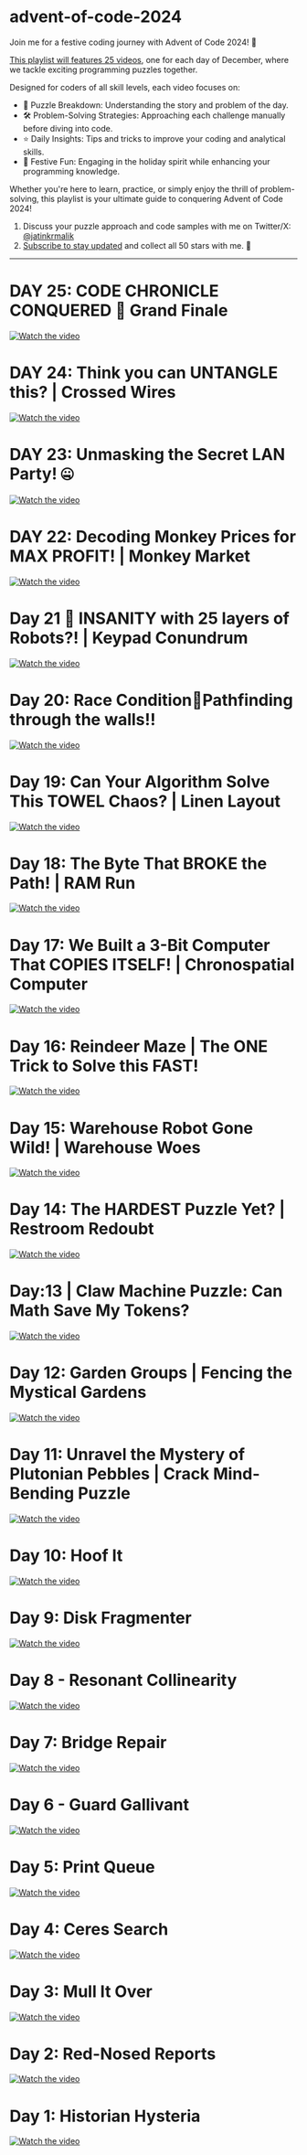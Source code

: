 # advent-of-code-2024

Join me for a festive coding journey with Advent of Code 2024! 🎄 

[This playlist will features 25 videos](https://youtube.com/playlist?list=PL33VRicG3dcV9JRdzmfYDttlpkc_jmvMc&si=8ZVQhuJHwwyKg2Po), one for each day of December, where we tackle exciting programming puzzles together. 

Designed for coders of all skill levels, each video focuses on:

- 🧩 Puzzle Breakdown: Understanding the story and problem of the day.
- 🛠️ Problem-Solving Strategies: Approaching each challenge manually before diving into code.
- ⭐ Daily Insights: Tips and tricks to improve your coding and analytical skills.
- 🎅 Festive Fun: Engaging in the holiday spirit while enhancing your programming knowledge.

Whether you're here to learn, practice, or simply enjoy the thrill of problem-solving, this playlist is your ultimate guide to conquering Advent of Code 2024! 

1. Discuss your puzzle approach and code samples with me on Twitter/X: [@jatinkrmalik](https://x.com/jatinkrmalik)
2. [Subscribe to stay updated](https://youtube.com/playlist?list=PL33VRicG3dcV9JRdzmfYDttlpkc_jmvMc&si=8ZVQhuJHwwyKg2Po) and collect all 50 stars with me. 🎁

---
# DAY 25: CODE CHRONICLE CONQUERED 🎅 Grand Finale 
[![Watch the video](https://img.youtube.com/vi/BZ_5KzkudkA/maxresdefault.jpg)](https://www.youtube.com/watch?v=BZ_5KzkudkA)
# DAY 24: Think you can UNTANGLE this? | Crossed Wires
[![Watch the video](https://img.youtube.com/vi/sQTMdIUCDkY/maxresdefault.jpg)](https://www.youtube.com/watch?v=sQTMdIUCDkY)
# DAY 23: Unmasking the Secret LAN Party! 🤐 
[![Watch the video](https://img.youtube.com/vi/LryilExC3_k/maxresdefault.jpg)](https://www.youtube.com/watch?v=LryilExC3_k)
# DAY 22: Decoding Monkey Prices for MAX PROFIT! | Monkey Market 
[![Watch the video](https://img.youtube.com/vi/wf74e8G4uAg/maxresdefault.jpg)](https://www.youtube.com/watch?v=wf74e8G4uAg)
# Day 21 🤯 INSANITY with 25 layers of Robots?! | Keypad Conundrum
[![Watch the video](https://img.youtube.com/vi/d-xbiFpWvX0/maxresdefault.jpg)](https://www.youtube.com/watch?v=d-xbiFpWvX0)
# Day 20: Race Condition🚦Pathfinding through the walls!!
[![Watch the video](https://img.youtube.com/vi/ND_5UKar1ew/maxresdefault.jpg)](https://www.youtube.com/watch?v=ND_5UKar1ew)
# Day 19: Can Your Algorithm Solve This TOWEL Chaos? | Linen Layout
[![Watch the video](https://img.youtube.com/vi/HFUZ4k541VY/maxresdefault.jpg)](https://www.youtube.com/watch?v=HFUZ4k541VY)
# Day 18: The Byte That BROKE the Path! | RAM Run
[![Watch the video](https://img.youtube.com/vi/DQHr7HjCEmw/maxresdefault.jpg)](https://www.youtube.com/watch?v=DQHr7HjCEmw)
# Day 17: We Built a 3-Bit Computer That COPIES ITSELF! | Chronospatial Computer
[![Watch the video](https://img.youtube.com/vi/aL8XtJ5OnEA/maxresdefault.jpg)](https://www.youtube.com/watch?v=aL8XtJ5OnEA)
# Day 16: Reindeer Maze | The ONE Trick to Solve this FAST!
[![Watch the video](https://img.youtube.com/vi/TJYKHBnYwmA/maxresdefault.jpg)](https://www.youtube.com/watch?v=TJYKHBnYwmA)
# Day 15: Warehouse Robot Gone Wild! | Warehouse Woes
[![Watch the video](https://img.youtube.com/vi/f4zF01XoxeA/maxresdefault.jpg)](https://www.youtube.com/watch?v=f4zF01XoxeA)
# Day 14: The HARDEST Puzzle Yet? | Restroom Redoubt
[![Watch the video](https://img.youtube.com/vi/0Z7JKuqX10U/maxresdefault.jpg)](https://www.youtube.com/watch?v=0Z7JKuqX10U)
# Day:13 | Claw Machine Puzzle: Can Math Save My Tokens?
[![Watch the video](https://img.youtube.com/vi/LsasY_RHc0w/maxresdefault.jpg)](https://www.youtube.com/watch?v=LsasY_RHc0w)
# Day 12: Garden Groups | Fencing the Mystical Gardens
[![Watch the video](https://img.youtube.com/vi/0qfJrhEr8BU/maxresdefault.jpg)](https://www.youtube.com/watch?v=0qfJrhEr8BU)
# Day 11: Unravel the Mystery of Plutonian Pebbles | Crack Mind-Bending Puzzle
[![Watch the video](https://img.youtube.com/vi/rGXw1IAATRs/maxresdefault.jpg)](https://www.youtube.com/watch?v=rGXw1IAATRs)
# Day 10: Hoof It 
[![Watch the video](https://img.youtube.com/vi/nftEwBkSx_8/maxresdefault.jpg)](https://www.youtube.com/watch?v=nftEwBkSx_8)
# Day 9: Disk Fragmenter 
[![Watch the video](https://img.youtube.com/vi/YSlr_caMNQA/maxresdefault.jpg)](https://www.youtube.com/watch?v=YSlr_caMNQA)
# Day 8 - Resonant Collinearity
[![Watch the video](https://img.youtube.com/vi/aaok9T-imn0/maxresdefault.jpg)](https://www.youtube.com/watch?v=aaok9T-imn0)
# Day 7: Bridge Repair 
[![Watch the video](https://img.youtube.com/vi/nZkSBvFBCgg/maxresdefault.jpg)](https://www.youtube.com/watch?v=nZkSBvFBCgg)
# Day 6 - Guard Gallivant
[![Watch the video](https://img.youtube.com/vi/gZ5cxJ2i-94/maxresdefault.jpg)](https://www.youtube.com/watch?v=gZ5cxJ2i-94)
# Day 5: Print Queue 
[![Watch the video](https://img.youtube.com/vi/61tAT5Xi4Zg/maxresdefault.jpg)](https://www.youtube.com/watch?v=61tAT5Xi4Zg)
# Day 4: Ceres Search
[![Watch the video](https://img.youtube.com/vi/NzhvJ0O70yY/maxresdefault.jpg)](https://www.youtube.com/watch?v=NzhvJ0O70yY)
# Day 3: Mull It Over 
[![Watch the video](https://img.youtube.com/vi/a5DIpXV85P4/maxresdefault.jpg)](https://www.youtube.com/watch?v=a5DIpXV85P4)
# Day 2: Red-Nosed Reports 
[![Watch the video](https://img.youtube.com/vi/djOQswLN7rg/maxresdefault.jpg)](https://www.youtube.com/watch?v=djOQswLN7rg)
# Day 1: Historian Hysteria 
[![Watch the video](https://img.youtube.com/vi/_OrzGbGDNak/maxresdefault.jpg)](https://www.youtube.com/watch?v=_OrzGbGDNak)

